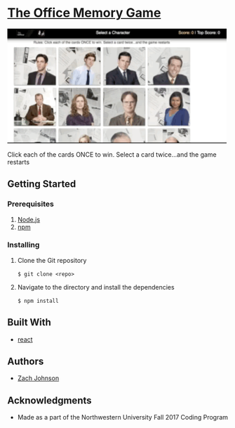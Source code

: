 # [The Office Memory Game](https://zachtjohnson01.github.io/TheOfficeMemoryGame/)


<img src="images/game_demo.gif?raw=true" alt="Customer Order" width="500px" />

Click each of the cards ONCE to win. Select a card twice...and the game restarts


## Getting Started


### Prerequisites

1. [Node.js](https://nodejs.org/en/)
2. [npm](https://www.npmjs.com/get-npm)

### Installing

1. Clone the Git repository

   ```
   $ git clone <repo>
   ```
2. Navigate to the directory and install the dependencies 
   ```
   $ npm install
   ```

## Built With 

* [react](https://reactjs.org/)

## Authors

* [Zach Johnson](https://github.com/zachtjohnson01)

## Acknowledgments

* Made as a part of the Northwestern University Fall 2017 Coding Program